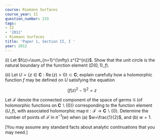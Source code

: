 ```yaml
---
course: Riemann Surfaces
course_year: II
question_number: 133
tags:
- II
- '2012'
- Riemann Surfaces
title: 'Paper 1, Section II, I '
year: 2012
---
```




(i) Let $f(z)=\sum_{n=1}^{\infty} z^{2^{n}}$. Show that the unit circle is the natural boundary of the function element $(D(0,1), f)$.

(ii) Let $U=\{z \in \mathbf{C}: \operatorname{Re}(z)>0\} \subset \mathbf{C}$; explain carefully how a holomorphic function $f$ may be defined on $U$ satisfying the equation

$$\left(f(z)^{2}-1\right)^{2}=z$$

Let $\mathcal{F}$ denote the connected component of the space of germs $\mathcal{G}$ (of holomorphic functions on $\mathbf{C} \backslash\{0\})$ corresponding to the function element $(U, f)$, with associated holomorphic $\operatorname{map} \pi: \mathcal{F} \rightarrow \mathbf{C} \backslash\{0\}$. Determine the number of points of $\mathcal{F}$ in $\pi^{-1}(w)$ when (a) $w=\frac{1}{2}$, and (b) $w=1$.

[You may assume any standard facts about analytic continuations that you may need.]